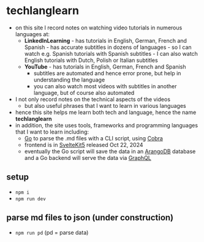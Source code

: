 # techlanglearn

- on this site I record notes on watching video tutorials in numerous languages at:
  - **LinkedInLearning** - has tutorials in English, German, French and Spanish - has accurate subtitles in dozens of languages - so I can watch e.g. Spanish tutorials with Spanish subtitles - I can also watch English tutorials with Dutch, Polish or Italian subtitles
  - **YouTube** - has tutorials in English, German, French and Spanish
    - subtitles are automated and hence error prone, but help in understanding the language
    - you can also watch most videos with subtitles in another language, but of course also automated
- I not only record notes on the technical aspects of the videos
  - but also useful phrases that I want to learn in various languages
- hence this site helps me learn both tech and language, hence the name **techlanglearn**
- in addition, the site uses tools, frameworks and programming languages that I want to learn including:
  - [Go](https://go.dev) to parse the .md files with a CLI script, using [Cobra](https://cobra.dev)
  - frontend is in [SvelteKit5](https://svelte.dev/blog/svelte-5-is-alive) released Oct 22, 2024
  - eventually the Go script will save the data in an [ArangoDB](https://arangodb.com) database and a Go backend will serve the data via [GraphQL](https://graphql.org)

## setup

- `npm i`
- `npm run dev`

## parse md files to json (under construction)

- `npm run pd` (pd = parse data)
